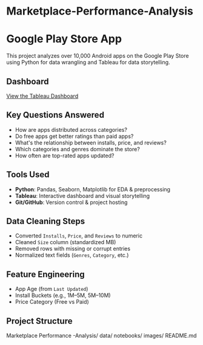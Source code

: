 # Marketplace-Performance-Analysis
# Google Play Store App 

This project analyzes over 10,000 Android apps on the Google Play Store using Python for data wrangling and Tableau for data storytelling.

## Dashboard

[View the Tableau Dashboard](https://public.tableau.com/app/profile/isha.more/vizzes)

## Key Questions Answered

- How are apps distributed across categories?
- Do free apps get better ratings than paid apps?
- What's the relationship between installs, price, and reviews?
- Which categories and genres dominate the store?
- How often are top-rated apps updated?

## Tools Used

- **Python**: Pandas, Seaborn, Matplotlib for EDA & preprocessing
- **Tableau**: Interactive dashboard and visual storytelling
- **Git/GitHub**: Version control & project hosting

## Data Cleaning Steps

- Converted `Installs`, `Price`, and `Reviews` to numeric
- Cleaned `Size` column (standardized MB)
- Removed rows with missing or corrupt entries
- Normalized text fields (`Genres`, `Category`, etc.)

## Feature Engineering

- App Age (from `Last Updated`)
- Install Buckets (e.g., 1M–5M, 5M–10M)
- Price Category (Free vs Paid)

## Project Structure

Marketplace Performance -Analysis/
data/
notebooks/
images/
README.md
